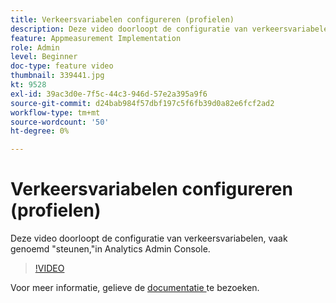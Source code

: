 ```yaml
---
title: Verkeersvariabelen configureren (profielen)
description: Deze video doorloopt de configuratie van verkeersvariabelen, vaak genoemd "steunen,"in Analytics Admin Console.
feature: Appmeasurement Implementation
role: Admin
level: Beginner
doc-type: feature video
thumbnail: 339441.jpg
kt: 9528
exl-id: 39ac3d0e-7f5c-44c3-946d-57e2a395a9f6
source-git-commit: d24bab984f57dbf197c5f6fb39d0a82e6fcf2ad2
workflow-type: tm+mt
source-wordcount: '50'
ht-degree: 0%

---
```


# Verkeersvariabelen configureren (profielen)

Deze video doorloopt de configuratie van verkeersvariabelen, vaak genoemd &quot;steunen,&quot;in Analytics Admin Console.

>[!VIDEO](https://video.tv.adobe.com/v/339441/?quality=12&learn=on)

Voor meer informatie, gelieve de [ documentatie ](https://experienceleague.adobe.com/docs/analytics/admin/admin-tools/traffic-variables/traffic-var.html?lang=nl-NL) te bezoeken.
